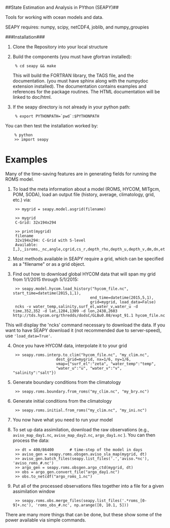 ##State Estimation and Analysis in PYthon (SEAPY)##

Tools for working with ocean models and data.

SEAPY requires: numpy, scipy, netCDF4, joblib, and numpy_groupies

###Installation###

1) Clone the Repository into your local structure
2) Build the components (you must have gfortran installed):

        % cd seapy && make

   This will build the FORTRAN library, the TAGS file, and the documentation. (you must have sphinx along with the numpydoc extension installed). The documentation contains examples and references for the package routines. The HTML documentation will be linked to doc/html.

3) If the seapy directory is not already in your python path:

        % export PYTHONPATH=`pwd`:$PYTHONPATH

You can then test the installation worked by:

        % python
        >> import seapy


Examples
========

Many of the time-saving features are in generating fields for running the ROMS model.

1. To load the meta information about a model (ROMS, HYCOM, MITgcm, POM, SODA), load an output file (history, average, climatology, grid, etc.) via:

        >> mygrid = seapy.model.asgrid(filename)

        >> mygrid
        C-Grid: 32x194x294

        >> print(mygrid)
        filename
        32x194x294: C-Grid with S-level
        Available: I,J,_isroms,_nc,angle,cgrid,cs_r,depth_rho,depth_u,depth_v,dm,dn,eta_rho,eta_u,eta_v,f,filename,h,hc,lat_rho,lat_u,lat_v,lm,ln,lon_rho,lon_u,lon_v,mask_rho,mask_u,mask_v,n,name,pm,pn,s_rho,shape,spatial_dims,tcline,theta_b,theta_s,thick_rho,thick_u,thick_v,vstretching,vtransform,xi_rho,xi_u,xi_v


2. Most methods available in SEAPY require a grid, which can be specified as a "filename" or as a grid object.

3. Find out how to download global HYCOM data that will span my grid from 1/1/2015 through 5/1/2015:


        >> seapy.model.hycom.load_history("hycom_file.nc", start_time=datetime(2015,1,1),
                                         end_time=datetime(2015,5,1),
                                         grid=mygrid, load_data=False)
        ncks -v water_temp,salinity,surf_el,water_v,water_u -d time,352,352 -d lat,1204,1309 -d lon,2438,2603 http://tds.hycom.org/thredds/dodsC/GLBu0.08/expt_91.1 hycom_file.nc

This will display the 'ncks' command necessary to download the data. If you want to have SEAPY download it (not recommended due to server-speed), use `'load_data=True'`.

4. Once you have HYCOM data, interpolate it to your grid

        >> seapy.roms.interp.to_clim("hycom_file.nc", "my_clim.nc",
                          dest_grid=mygrid, nx=1/6, ny=1/6,
                          vmap={"surf_el":"zeta", "water_temp":"temp",
                          "water_u":"u", "water_v":"v", "salinity":"salt"})

5. Generate boundary conditions from the climatology

        >> seapy.roms.boundary.from_roms("my_clim.nc", "my_bry.nc")

6. Generate initial conditions from the climatology

        >> seapy.roms.initial.from_roms("my_clim.nc", "my_ini.nc")

7. You now have what you need to run your model

8. To set up data assimilation, download the raw observations (e.g., `aviso_map_day1.nc`, `aviso_map_day2.nc`, `argo_day1.nc` ). You can then process the data:

        >> dt = 400/86400       # time-step of the model in days
        >> aviso_gen = seapy.roms.obsgen.aviso_sla_map(mygrid, dt)
        >> aviso_gen.batch_files(seapy.list_files('.','aviso.*nc'), 'aviso_roms_#.nc')
        >> argo_gen = seapy.roms.obsgen.argo_ctd(mygrid, dt)
        >> obs = argo_gen.convert_file("argo_day1.nc")
        >> obs.to_netcdf("argo_roms_1.nc")

9. Put all of the processed observations files together into a file for a given assimilation window

        >> seapy.roms.obs.merge_files(seapy.list_files('.*roms_[0-9]+.nc'), 'roms_obs_#.nc', np.arange([0, 10.1, 5]))

There are many more things that can be done, but these show some of the power available via simple commands.



